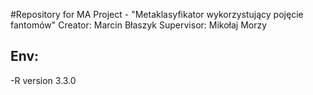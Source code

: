 #Repository for MA Project - "Metaklasyfikator wykorzystujący pojęcie fantomów"
Creator:
Marcin Błaszyk
Supervisor:
Mikołaj Morzy
## Env:
-R version 3.3.0
